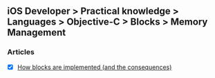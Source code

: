 ## iOS Developer > Practical knowledge > Languages > Objective-C > Blocks > Memory Management

### Articles
- [x] [How blocks are implemented (and the consequences)](https://www.cocoawithlove.com/2009/10/how-blocks-are-implemented-and.html)


